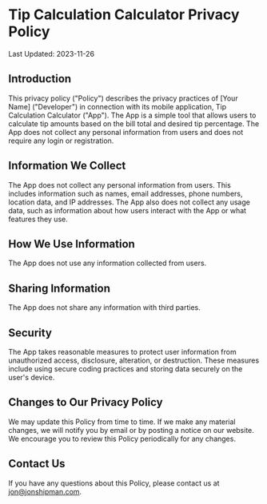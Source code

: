 # Tip Calculation Calculator Privacy Policy

Last Updated: 2023-11-26

## Introduction

This privacy policy ("Policy") describes the privacy practices of [Your Name] ("Developer") in connection with its mobile application, Tip Calculation Calculator ("App"). The App is a simple tool that allows users to calculate tip amounts based on the bill total and desired tip percentage. The App does not collect any personal information from users and does not require any login or registration.

## Information We Collect

The App does not collect any personal information from users. This includes information such as names, email addresses, phone numbers, location data, and IP addresses. The App also does not collect any usage data, such as information about how users interact with the App or what features they use.

## How We Use Information

The App does not use any information collected from users.

## Sharing Information

The App does not share any information with third parties.

## Security

The App takes reasonable measures to protect user information from unauthorized access, disclosure, alteration, or destruction. These measures include using secure coding practices and storing data securely on the user's device.

## Changes to Our Privacy Policy

We may update this Policy from time to time. If we make any material changes, we will notify you by email or by posting a notice on our website. We encourage you to review this Policy periodically for any changes.

## Contact Us

If you have any questions about this Policy, please contact us at jon@jonshipman.com.